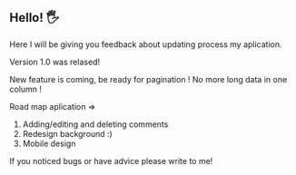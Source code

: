 ## Hello! 🖐

Here I will be giving you feedback about updating process my aplication.

Version 1.0 was relased! 

New feature is coming, be ready for pagination ! No more long data in one column !

Road map aplication => 

1. Adding/editing and deleting comments 
2. Redesign background :)
3. Mobile design 

If you noticed bugs or have advice please write to me!
